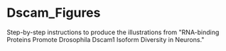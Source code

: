 # Dscam_Figures
Step-by-step instructions to produce the illustrations from "RNA-binding Proteins Promote Drosophila Dscam1 Isoform Diversity in Neurons."